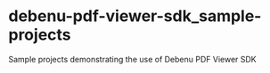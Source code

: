# debenu-pdf-viewer-sdk_sample-projects
Sample projects demonstrating the use of Debenu PDF Viewer SDK
